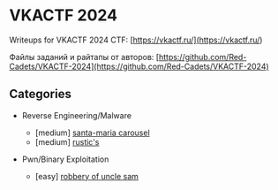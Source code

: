 # VKACTF 2024 #

Writeups for VKACTF 2024 CTF: [https://vkactf.ru/](<https://vkactf.ru/>)

Файлы заданий и райтапы от авторов: [https://github.com/Red-Cadets/VKACTF-2024](https://github.com/Red-Cadets/VKACTF-2024)
## Categories

- Reverse Engineering/Malware
   - [medium] [santa-maria carousel](https://github.com/legoushka/ctf-writeups/blob/main/vka2024/carousel/writeup.md)
   - [medium] [rustic's](https://github.com/legoushka/ctf-writeups/blob/main/vka2024/rustics/writeup.md)

- Pwn/Binary Exploitation
   - [easy] [robbery of uncle sam](https://github.com/legoushka/ctf-writeups/blob/main/vka2024/uncle-sam/writeup.md)
